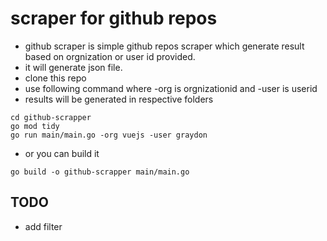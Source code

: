 # scraper for github repos
- github scraper is simple github repos scraper which generate result based on orgnization or user id provided.
- it will generate json file.
- clone this repo
- use following command where -org is orgnizationid and -user is userid
- results will be generated in respective folders

```shell
cd github-scrapper
go mod tidy
go run main/main.go -org vuejs -user graydon
```
- or you can build it
```shell
go build -o github-scrapper main/main.go
```
## TODO
- add filter